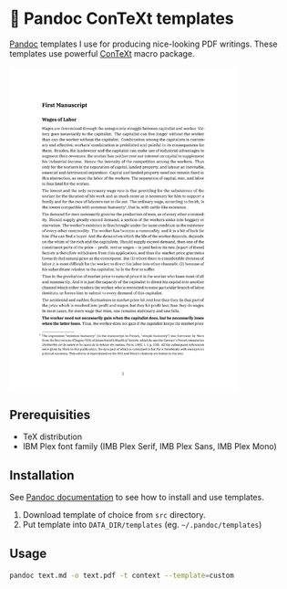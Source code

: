 # 📝 Pandoc ConTeXt templates

[Pandoc](https://pandoc.org/) templates I use for producing nice-looking PDF writings. These templates use powerful [ConTeXt](https://wiki.contextgarden.net/Main_Page) macro package.

<img src="./example.png" width="400" />

## Prerequisities

- TeX distribution
- IBM Plex font family (IMB Plex Serif, IMB Plex Sans, IMB Plex Mono)

## Installation

See [Pandoc documentation](https://pandoc.org/MANUAL.html#templates) to see how to install and use templates.

1. Download template of choice from `src` directory.
2. Put template into `DATA_DIR/templates` (eg. `~/.pandoc/templates`)

## Usage

```sh
pandoc text.md -o text.pdf -t context --template=custom
```
